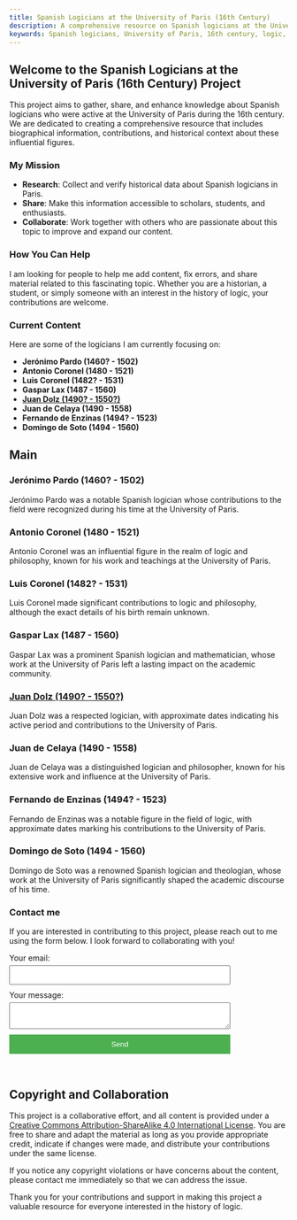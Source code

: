 ```yaml
---
title: Spanish Logicians at the University of Paris (16th Century)
description: A comprehensive resource on Spanish logicians at the University of Paris during the 16th century.
keywords: Spanish logicians, University of Paris, 16th century, logic, history of logic, medieval logic, renaissance logic, Jerónimo Pardo, Antonio Coronel, Luis Coronel, Gaspar Lax, Juan Dolz, Juan de Celaya, Fernando de Enzinas, Fernando de Encinas, Domingo de Soto
---
```


## Welcome to the Spanish Logicians at the University of Paris (16th Century) Project

This project aims to gather, share, and enhance knowledge about Spanish logicians who were active at the University of Paris during the 16th century. We are dedicated to creating a comprehensive resource that includes biographical information, contributions, and historical context about these influential figures.

### My Mission

- **Research**: Collect and verify historical data about Spanish logicians in Paris.
- **Share**: Make this information accessible to scholars, students, and enthusiasts.
- **Collaborate**: Work together with others who are passionate about this topic to improve and expand our content.

### How You Can Help

I am looking for people to help me add content, fix errors, and share material related to this fascinating topic. Whether you are a historian, a student, or simply someone with an interest in the history of logic, your contributions are welcome.

### Current Content

Here are some of the logicians I am currently focusing on:

- **Jerónimo Pardo (1460? - 1502)**
- **Antonio Coronel (1480 - 1521)**
- **Luis Coronel (1482? - 1531)**
- **Gaspar Lax (1487 - 1560)**
- **[Juan Dolz (1490? - 1550?)](#juan-dolz-1490---1550)**
- **Juan de Celaya (1490 - 1558)**
- **Fernando de Enzinas (1494? - 1523)**
- **Domingo de Soto (1494 - 1560)**

## Main 
### Jerónimo Pardo (1460? - 1502)
Jerónimo Pardo was a notable Spanish logician whose contributions to the field were recognized during his time at the University of Paris.

### Antonio Coronel (1480 - 1521)
Antonio Coronel was an influential figure in the realm of logic and philosophy, known for his work and teachings at the University of Paris.

### Luis Coronel (1482? - 1531)
Luis Coronel made significant contributions to logic and philosophy, although the exact details of his birth remain unknown.

### Gaspar Lax (1487 - 1560)
Gaspar Lax was a prominent Spanish logician and mathematician, whose work at the University of Paris left a lasting impact on the academic community.

### [Juan Dolz (1490? - 1550?)](philosophers/Juan-Dolz-del-Castellar.md)
Juan Dolz was a respected logician, with approximate dates indicating his active period and contributions to the University of Paris.

### Juan de Celaya (1490 - 1558)
Juan de Celaya was a distinguished logician and philosopher, known for his extensive work and influence at the University of Paris.

### Fernando de Enzinas (1494? - 1523)
Fernando de Enzinas was a notable figure in the field of logic, with approximate dates marking his contributions to the University of Paris.

### Domingo de Soto (1494 - 1560)
Domingo de Soto was a renowned Spanish logician and theologian, whose work at the University of Paris significantly shaped the academic discourse of his time.

### Contact me

If you are interested in contributing to this project, please reach out to me using the form below. I look forward to collaborating with you!

<form
  action="https://formspree.io/f/myzkazvk"
  method="POST"
  style="display: flex; flex-direction: column; max-width: 400px;"
>
  <label style="margin-bottom: 10px;">
    Your email:
    <input type="email" name="email" required style="width: 100%; padding: 8px; margin-top: 5px;">
  </label>
  <label style="margin-bottom: 10px;">
    Your message:
    <textarea name="message" required style="width: 100%; padding: 8px; margin-top: 5px;"></textarea>
  </label>
  <button type="submit" style="padding: 10px; background-color: #4CAF50; color: white; border: none; cursor: pointer;">Send</button>
</form>

<br>

## Copyright and Collaboration

This project is a collaborative effort, and all content is provided under a [Creative Commons Attribution-ShareAlike 4.0 International License](https://creativecommons.org/licenses/by-sa/4.0/). You are free to share and adapt the material as long as you provide appropriate credit, indicate if changes were made, and distribute your contributions under the same license.

If you notice any copyright violations or have concerns about the content, please contact me immediately so that we can address the issue.

Thank you for your contributions and support in making this project a valuable resource for everyone interested in the history of logic.
